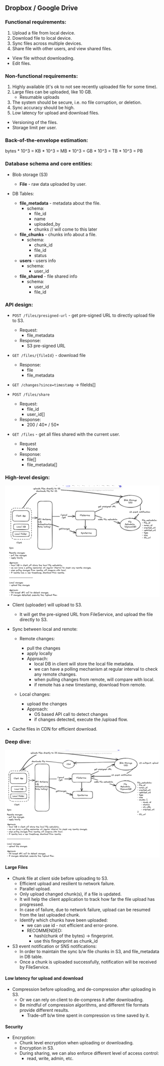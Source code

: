 ## Dropbox / Google Drive

### Functional requirements:

1. Upload a file from local device.
2. Download file to local device.
3. Sync files across multiple devices.
4. Share file with other users, and view shared files.

- View file without downloading.
- Edit files.


### Non-functional requirements:

1. Highly available (it's ok to not see recently uploaded file for some time).
2. Large files can be uploaded, like 10 GB.
   * Resumable uploads
3. The system should be secure, i.e. no file corruption, or deletion.
4. Sync accuracy should be high.
5. Low latency for upload and download files.

- Versioning of the files.
- Storage limit per user.

### Back-of-the-envelope estimation:

bytes * 10^3 = KB * 10^3 = MB * 10^3 = GB * 10^3 = TB * 10^3 = PB


### Database schema and core entities:

* Blob storage (S3)
  * **File** - raw data uploaded by user.

* DB Tables:
  * **file_metadata** - metadata about the file.
    * schema:
      * file_id
      * name
      * uploaded_by
      * chunks // will come to this later
  * **file_chunks** - chunks info about a file.
    * schema:
      * chunk_id
      * file_id
      * status
  * **users** - users info
    * schema:
      * user_id
  * **file_shared** - file shared info
    * schema:
      * user_id
      * file_id

### API design:

* `POST /files/presigned-url` - get pre-signed URL to directly upload file to S3.
  * Request: 
    * file_metadata
  * Response:
    * S3 pre-signed URL

* `GET /files/{fileId}` - download file
  * Response:
    * file
    * file_metadata

* `GET /changes?since=timestamp` -> fileIds[]

* `POST /files/share`
  * Request:
    * file_id
    * user_id[]
  * Response:
    * 200 / 40* / 50*

* `GET /files` - get all files shared with the current user.
  * Request
    * None
  * Response:
    * file[]
    * file_metadata[]

### High-level design:

![](/resources/IMG_5350.png)

* Client (uploader) will upload to S3.
  * It will get the pre-signed URL from FileService, and upload the file directly to S3.

* Sync between local and remote:
  * Remote changes:
    - pull the changes
    - apply locally
    * Approach:
      - local DB in client will store the local file metadata.
      - we can have a polling mechanism at regular interval to check any remote changes.
      - when pulling changes from remote, will compare with local.
      - if remote has a new timestamp, download from remote.

  * Local changes:
    - upload the changes
    * Approach:
      - OS based API call to detect changes
      - if changes detected, execute the /upload flow.
  
* Cache files in CDN for efficient download.


### Deep dive:

![](/resources/IMG_5351.png)

#### Large Files
* Chunk file at client side before uploading to S3.
  * Efficient upload and resilient to network failure.
  * Parallel upload.
  * Only upload changed chunk(s), if a file is updated.
  * It will help the client application to track how far the file upload has progressed.
  * In case of failure, due to network failure, upload can be resumed from the last uploaded chunk.
  * Identify which chunks have been uploaded:
    * we can use id - not efficient and error-prone.
    * RECOMMENDED:
      - hash(chunk of the bytes) -> fingerprint.
      - use this fingerprint as chunk_id
* S3 event notification or SNS notifications:
  * In order to maintain the sync b/w file chunks in S3, and file_metadata in DB table.
  * Once a chunk is uploaded successfully, notification will be received by FileService.

#### Low latency for upload and download
* Compression before uploading, and de-compression after uploading in S3.
  * Or we can rely on client to de-compress it after downloading.
  * Be mindful of compression algorithms, and different file formats provide different results.
    * Trade-off b/w time spent in compression vs time saved by it.

#### Security
* Encryption:
  * Chunk level encryption when uploading or downloading.
  * Encryption in S3.
  * During sharing, we can also enforce different level of access control:
    * read, write, admin, etc.